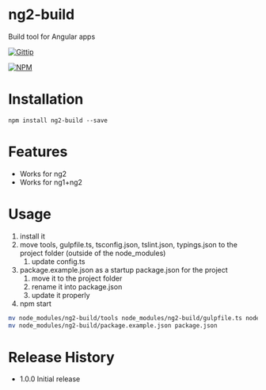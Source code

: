 # ng2-build

Build tool for Angular apps

[![Gittip](http://img.shields.io/gittip/mprinc.png)](https://www.gittip.com/mprinc/)

[![NPM](https://nodei.co/npm/qpp.png?downloads=true&stars=true)](https://nodei.co/npm/ng2-build/)

# Installation
	npm install ng2-build --save

# Features

* Works for ng2
* Works for ng1+ng2

# Usage

1. install it
1. move tools, gulpfile.ts, tsconfig.json, tslint.json, typings.json to the project folder (outside of the node_modules)
	1. update config.ts
1. package.example.json as a startup package.json for the project
	1. move it to the project folder
	2. rename it into package.json
	3. update it properly
1. npm start

```sh
mv node_modules/ng2-build/tools node_modules/ng2-build/gulpfile.ts node_modules/ng2-build/tsconfig.json node_modules/ng2-build/tslint.json node_modules/ng2-build/typings.json .
mv node_modules/ng2-build/package.example.json package.json
```

# Release History
* 1.0.0 Initial release
